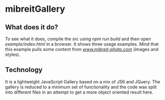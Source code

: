 # mibreitGallery

## What does it do?

To see what it does, compile the src using _npm run build_ and then open _example/index.html_ in a browser. It shows three usage examples. Mind that this example pulls some content from _www.mibreit-photo.com_ (images and styles).

## Technology

It is a lightweight JavaScript Gallery based on a mix of JS6 and JQuery. The gallery is reduced to a minimum set of functionality and the code was split into different files in an attempt to get a more object oriented result here.
